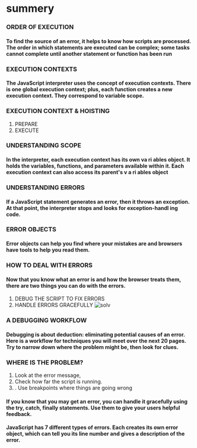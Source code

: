 # summery
### ORDER OF EXECUTION 
#### To find the source of an error, it helps to know how scripts are processed. The order in which statements are executed can be complex; some tasks cannot complete until another statement or function has been run
### EXECUTION CONTEXTS
#### The JavaScript interpreter uses the concept of execution contexts. There is one global execution context; plus, each function creates a new execution context. They correspond to variable scope. 
### EXECUTION CONTEXT & HOISTING 
1. PREPARE
2.  EXECUTE 
### UNDERSTANDING SCOPE 
#### In the interpreter, each execution context has its own va ri ables object. It holds the variables, functions, and parameters available within it. Each execution context can also access its parent's v a ri ables object
### UNDERSTANDING ERRORS 
#### If a JavaScript statement generates an error, then it throws an exception. At that point, the interpreter stops and looks for exception-handl ing code. 
### ERROR OBJECTS
#### Error objects can help you find where your mistakes are and browsers have tools to help you read them. 
### HOW TO DEAL WITH ERRORS 
#### Now that you know what an error is and how the browser treats them, there are two things you can do with the errors.
1.  DEBUG THE SCRIPT TO FIX ERRORS 
2.  HANDLE ERRORS GRACEFULLY 
![solv](https://res.cloudinary.com/practicaldev/image/fetch/s--FjIozH9N--/c_imagga_scale,f_auto,fl_progressive,h_900,q_auto,w_1600/https://thepracticaldev.s3.amazonaws.com/i/ufwmieenkr60ae86qi24.png)
### A DEBUGGING WORKFLOW
#### Debugging is about deduction: eliminating potential causes of an error. Here is a workflow for techniques you will meet over the next 20 pages. Try to narrow down where the problem might be, then look for clues. 
### WHERE IS THE PROBLEM? 
1. Look at the error message, 
2.  Check how far the script is running. 
3. . Use breakpoints where things are going wrong
#### If you know that you may get an error, you can handle it gracefully using the try, catch, finally statements. Use them to give your users helpful feedback. 
#### JavaScript has 7 different types of errors. Each creates its own error object, which can tell you its line number and gives a description of the error. 
